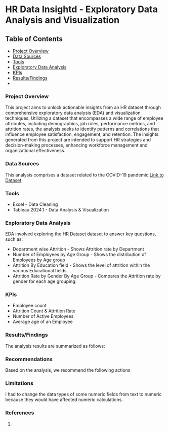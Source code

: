 # HR Data Insightd - Exploratory Data Analysis and Visualization

## Table of Contents
- [Project Overview](#project-overview)
- [Data Sources](#data-sources)
- [Tools](#tools)
- [Exploratory Data Analysis](#exploratory-data-analysis)
-  [KPIs](#kpis)
- [Results/Findings](#results-findings)
- 


### Project Overview
This project aims to unlock actionable insights from an HR dataset through comprehensive exploratory data analysis (EDA) and visualization techniques. Utilizing a dataset that encompasses a wide range of employee attributes, including demographics, job roles, performance metrics, and attrition rates, the analysis seeks to identify patterns and correlations that influence employee satisfaction, engagement, and retention. The insights generated from this project are intended to support HR strategies and decision-making processes, enhancing workforce management and organizational effectiveness.

### Data Sources
This analysis comprises a dataset related to the COVID-19 pandemic:[Link to Dataset](https://ourworldindata.org/covid-deaths)

### Tools
- Excel -  Data Cleaning
- Tableau 2024.1 - Data Analysis & Visualization


### Exploratory Data Analysis
EDA involved exploring the HR Dataset dataset to answer key questions, such as:
- Department wise Attrition - Shows Attrition rate by Department
- Number of Employees by Age Group - Shows the distribution of Employees by Age group
- Attrition By Education field - Shows the level of attrition within the various Educational fields. 
- Attrition Rate by Gender By Age Group - Compares the Attrition rate by gender for each age grouping.
  
### KPIs
- Employee count
- Attrition Count & Attrition Rate
- Number of Active Employees
- Average age of an Employee

 ### Results/Findings
The analysis results are summarized as follows:


### Recommendations
Based on the analysis, we recommend the following actions


### Limitations
I had to change the data types of some numeric fields from text to numeric because they would have affected numeric calculations.

### References
1.













  

